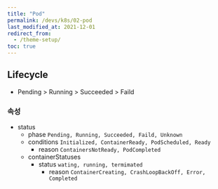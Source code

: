 ```yaml
---
title: "Pod"
permalink: /devs/k8s/02-pod
last_modified_at: 2021-12-01
redirect_from:
  - /theme-setup/
toc: true
---
```


## Lifecycle
- Pending > Running > Succeeded > Faild

### 속성
- status
	- phase `Pending, Running, Succeeded, Faild, Unknown`
	- conditions `Initialized, ContainerReady, PodScheduled, Ready`
		- reason `ContainersNotReady, PodCompleted`
	- containerStatuses
		- status `wating, running, termimated`
			- reason `ContainerCreating, CrashLoopBackOff, Error, Completed`
